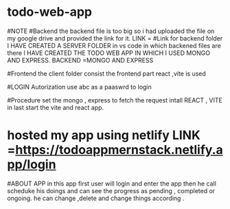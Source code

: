 # todo-web-app

#NOTE
#Backend
the backend file is too big so i had uploaded the file on my google drive and provided the link for it. LINK = 
#Link for backend folder
I HAVE CREATED A SERVER FOLDER in vs code in which backened files are there
I HAVE CREATED THE TODO WEB APP IN WHICH I USED MONGO AND EXPRESS.
BACKEND =MONGO AND EXPRESS

#Frontend
the client folder consist the frontend part
react ,vite is used

#LOGIN Autorization
use abc as a paaswrd to login


#Procedure
set the mongo , express to fetch the request
intall REACT , VITE
in last start the vite and react app.
# hosted my app using netlify   LINK =https://todoappmernstack.netlify.app/login

#ABOUT APP
in this app first user will login and enter the app then he call scheduke his doings and can see the progress as pending ,  completed or ongoing. he can change ,delete and change things according .
